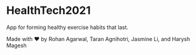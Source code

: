 # HealthTech2021

App for forming healthy exercise habits that last.



Made with ♥ by Rohan Agarwal, Taran Agnihotri, Jasmine Li, and Harysh Magesh
